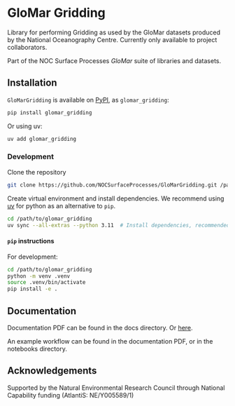 # GloMar Gridding

Library for performing Gridding as used by the GloMar datasets produced by the National Oceanography
Centre. Currently only available to project collaborators.

Part of the NOC Surface Processes _GloMar_ suite of libraries and datasets.

## Installation

`GloMarGridding` is available on [PyPI](https://pypi.org/project/glomar_gridding/), as
`glomar_gridding`:

```bash
pip install glomar_gridding
```

Or using uv:

```bash
uv add glomar_gridding
```

### Development

Clone the repository

```bash
git clone https://github.com/NOCSurfaceProcesses/GloMarGridding.git /path/to/glomar_gridding
```

Create virtual environment and install dependencies. We recommend using
[uv](https://docs.astral.sh/uv/) for python as an alternative to `pip`.

```bash
cd /path/to/glomar_gridding
uv sync --all-extras --python 3.11  # Install dependencies, recommended python version
```

#### `pip` instructions

For development:

```bash
cd /path/to/glomar_gridding
python -m venv .venv
source .venv/bin/activate
pip install -e .
```

## Documentation

Documentation PDF can be found in the docs directory. Or
[here](https://github.com/NOCSurfaceProcesses/GloMarGridding/blob/main/docs/Documentation.pdf).

An example workflow can be found in the documentation PDF, or in the notebooks directory.

## Acknowledgements

Supported by the Natural Environmental Research Council through National Capability funding
(AtlantiS: NE/Y005589/1)
